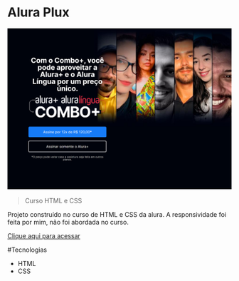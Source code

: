# Alura Plux

![preview](./.github/preview.png)

>Curso HTML e CSS

Projeto construído no curso de HTML e CSS da alura. 
A responsividade foi feita por mim, não foi abordada no curso.

[Clique aqui para acessar](https://joaquimtoin.github.io/alura-plus/)

#Tecnologias

- HTML
- CSS